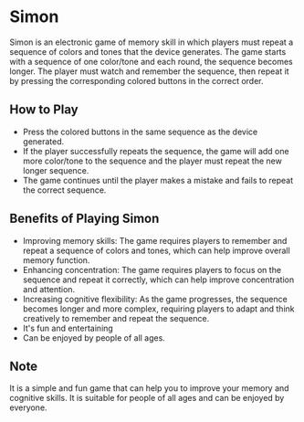 # Simon

Simon is an electronic game of memory skill in which players must repeat a sequence of colors and tones that the device generates. The game starts with a sequence of one color/tone and each round, the sequence becomes longer. The player must watch and remember the sequence, then repeat it by pressing the corresponding colored buttons in the correct order.

## How to Play

- Press the colored buttons in the same sequence as the device generated. 
- If the player successfully repeats the sequence, the game will add one more color/tone to the sequence and the player must repeat the new longer sequence. 
- The game continues until the player makes a mistake and fails to repeat the correct sequence.

## Benefits of Playing Simon

- Improving memory skills: The game requires players to remember and repeat a sequence of colors and tones, which can help improve overall memory function.
- Enhancing concentration: The game requires players to focus on the sequence and repeat it correctly, which can help improve concentration and attention.
- Increasing cognitive flexibility: As the game progresses, the sequence becomes longer and more complex, requiring players to adapt and think creatively to remember and repeat the sequence.
- It's fun and entertaining
- Can be enjoyed by people of all ages.

## Note
It is a simple and fun game that can help you to improve your memory and cognitive skills. It is suitable for people of all ages and can be enjoyed by everyone.
